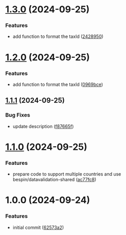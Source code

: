 # [1.3.0](https://github.com/bespin-studios/datavalidation-taxid/compare/v1.2.0...v1.3.0) (2024-09-25)


### Features

* add function to format the taxId ([2428950](https://github.com/bespin-studios/datavalidation-taxid/commit/2428950e0434f7aa951232373e80835fa81b79f4))

# [1.2.0](https://github.com/bespin-studios/datavalidation-taxid/compare/v1.1.1...v1.2.0) (2024-09-25)


### Features

* add function to format the taxId ([0969bce](https://github.com/bespin-studios/datavalidation-taxid/commit/0969bcedc6d62500da26b5047221f261d52f8853))

## [1.1.1](https://github.com/bespin-studios/datavalidation-taxid/compare/v1.1.0...v1.1.1) (2024-09-25)


### Bug Fixes

* update description ([f87665f](https://github.com/bespin-studios/datavalidation-taxid/commit/f87665f947a7f3907dda31d139ae8147a93d4bc6))

# [1.1.0](https://github.com/bespin-studios/datavalidation-taxid/compare/v1.0.0...v1.1.0) (2024-09-25)


### Features

* prepare code to support multiple countries and use bespin/datavalidation-shared ([ac77fc8](https://github.com/bespin-studios/datavalidation-taxid/commit/ac77fc89c821ce37cc1941434c257aea76811c16))

# 1.0.0 (2024-09-24)


### Features

* initial commit ([62573a2](https://github.com/bespin-studios/taxid/commit/62573a2f59fdba1df474225050c26924a9700ca2))
